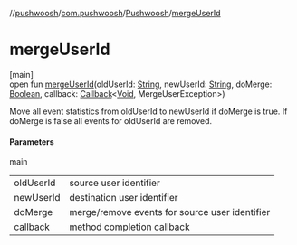 //[pushwoosh](../../../index.md)/[com.pushwoosh](../index.md)/[Pushwoosh](index.md)/[mergeUserId](merge-user-id.md)

# mergeUserId

[main]\
open fun [mergeUserId](merge-user-id.md)(oldUserId: [String](https://developer.android.com/reference/kotlin/java/lang/String.html), newUserId: [String](https://developer.android.com/reference/kotlin/java/lang/String.html), doMerge: [Boolean](https://kotlinlang.org/api/latest/jvm/stdlib/kotlin-stdlib/kotlin/-boolean/index.html), callback: [Callback](../../com.pushwoosh.function/-callback/index.md)&lt;[Void](https://developer.android.com/reference/kotlin/java/lang/Void.html), MergeUserException&gt;)

Move all event statistics from oldUserId to newUserId if doMerge is true. If doMerge is false all events for oldUserId are removed.

#### Parameters

main

| | |
|---|---|
| oldUserId | source user identifier |
| newUserId | destination user identifier |
| doMerge | merge/remove events for source user identifier |
| callback | method completion callback |
